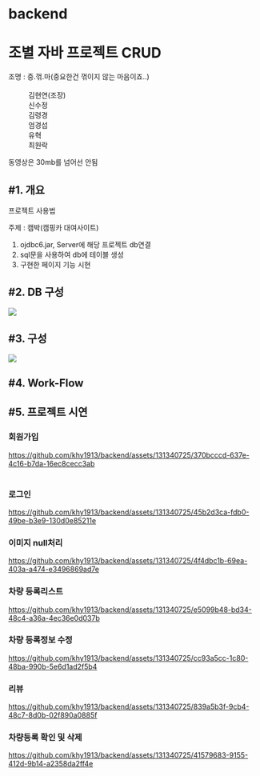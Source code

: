 # backend

<h1>조별 자바 프로젝트 CRUD</h1>
<dl>
  <dt>조명 : 중.꺾.마(중요한건 꺾이지 않는 마음이죠..)</dt> <br>
  <dd>김현연(조장)</dd>
  <dd>신수정</dd>
  <dd>김령경</dd>
  <dd>엄경섭</dd>
  <dd>유혁</dd>
  <dd>최원락</dd>
  
</dl>

동영상은 30mb를 넘어선 안됨

<h2>#1. 개요</h2>
  <p>프로젝트 사용법</p>
  <p>주제 : 캠박<span>(캠핑카 대여사이트)</span></p>
  <p></p>
    <ol>
      <li>ojdbc6.jar, Server에 해당 프로젝트 db연결</li>
      <li>sql문을 사용하여 db에 테이블 생성</li>
      <li>구현한 페이지 기능 시현</li>
    </ol>



     
<h2>#2. DB 구성</h2>

<img src="https://github.com/khy1913/backend/assets/131340725/8f9061d9-5c33-4901-8f2f-792389e640b8">


<h2>#3. 구성</h2>
<img src="https://github.com/khy1913/backend/assets/131340725/08f9f702-b09d-4e2e-9f13-fda43a3c5954">
  

<h2>#4. Work-Flow</h2>



<h2>#5. 프로젝트 시연</h2>


  <h3>회원가입</h3>

  https://github.com/khy1913/backend/assets/131340725/370bcccd-637e-4c16-b7da-16ec8cecc3ab
  <br>
  <br>
<h3>로그인</h3>

https://github.com/khy1913/backend/assets/131340725/45b2d3ca-fdb0-49be-b3e9-130d0e85211e


<h3>이미지 null처리</h3>


https://github.com/khy1913/backend/assets/131340725/4f4dbc1b-69ea-403a-a474-e3496869ad7e


<h3>차량 등록리스트</h3>

https://github.com/khy1913/backend/assets/131340725/e5099b48-bd34-48c4-a36a-4ec36e0d037b


<h3>차량 등록정보 수정</h3>

https://github.com/khy1913/backend/assets/131340725/cc93a5cc-1c80-48ba-990b-5e6d1ad2f5b4


<h3>리뷰</h3>

https://github.com/khy1913/backend/assets/131340725/839a5b3f-9cb4-48c7-8d0b-02f890a0885f


<h3>차량등록 확인 및 삭제</h3>

https://github.com/khy1913/backend/assets/131340725/41579683-9155-412d-9b14-a2358da2ff4e

